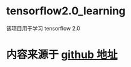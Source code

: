 # tensorflow2.0_learning

该项目用于学习 tensorflow 2.0

# 内容来源于 [github 地址](https://github.com/czy36mengfei/tensorflow2_tutorials_chinese)
